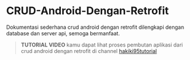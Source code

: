 # CRUD-Android-Dengan-Retrofit
Dokumentasi sederhana crud android dengan retrofit dilengkapi dengan database dan server api, semoga bermanfaat.

>**TUTORIAL VIDEO**
kamu dapat lihat proses pembutan aplikasi dari crud android dengan retrofit 
di channel [hakiki95tutorial](https://www.youtube.com/playlist?list=PL5wlq6ky5--zmaGAL9OLdJ3QV5niOt_Fe)
